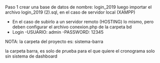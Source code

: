 Paso 1 crear una base de datos de nombre: login_2019 luego importar el archivo login_2019 (2).sql, en el caso de servidor local (XAMPP)
- En el caso de subirlo a un servidor remoto (HOSTING) lo mismo, pero deben configurar el archivo conexion.php de la carpeta bd
- Login -USUARIO: admin -PASSWORD: 12345

NOTA: la carpeta del proyecto es: sistema-barra

la carpeta barra, es solo de prueba para el que quiere el cronograma solo sin sistema de dashboard
